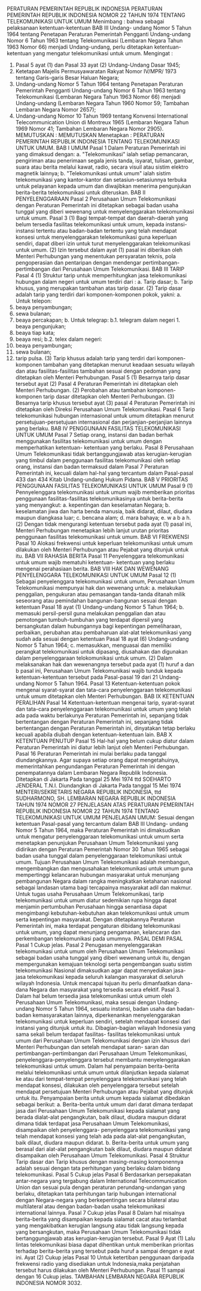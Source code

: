 PERATURAN PEMERINTAH REPUBLIK INDONESIA PERATURAN PEMERINTAH REPUBLIK INDONESIA NOMOR 22 TAHUN 1974 TENTANG TELEKOMUNIKASI UNTUK UMUM
Menimbang :
 bahwa sebagai pelaksanaan ketentuan-ketentuan BAB III Undang- undang Nomor 5 Tahun 1964 tentang Penetapan Peraturan Pemerintah Pengganti Undang-undang Nomor 6 Tahun 1963 tentang Telekomunikasi (Lembaran Negara Tahun 1963 Nomor 66) menjadi Undang-undang, perlu ditetapkan ketentuan-ketentuan yang mengatur telekomunikasi untuk umum.
Mengingat :

1. Pasal 5 ayat (1) dan Pasal 33 ayat (2) Undang-Undang Dasar 1945;
2. Ketetapan Majelis Permusyawaratan Rakyat Nomor IV/MPR/ 1973 tentang Garis-garis Besar Haluan Negara;
3. Undang-undang Nomor 5 Tahun 1964 tentang Penetapan Peraturan Pemerintah Pengganti Undang-undang Nomor 6 Tahun 1963 tentang Telekomunikasi (Lembaran Negara Tahun 1963 Nomor 66) menjadi Undang-undang (Lembaran Negara Tahun 1960 Nomor 59; Tambahan Lembaran Negara Nomor 2657);
4. Undang-undang Nomor 10 Tahun 1969 tentang Konvensi International Telecommunication Union di Montreux 1965 (Lembaran Negara Tahun 1969 Nomor 41; Tambahan Lembaran Negara Nomor 2905).
MEMUTUSKAN :
 MEMUTUSKAN Menetapkan : PERATURAN PEMERINTAH REPUBLIK INDONESIA TENTANG TELEKOMUNIKASI UNTUK UMUM.
BAB I UMUM
Pasal 1
Dalam Peraturan Pemerintah ini yang dimaksud dengan:
a. "Telekomunikasi" ialah setiap pemancaran, pengiriman atau penerimaan segala jenis tanda, isyarat, tulisan, gambar, suara atau berita melalui kawat, radio, secara visuil atau sistim elektro magnetik lainnya;
b. "Telekomunikasi untuk umum" ialah sistim telekomunikasi yang kantor-kantor dan setasiun-setasiunnya terbuka untuk pelayanan kepada umum dan diwajibkan menerima pengunjukan berita-berita telekomunikasi untuk diteruskan.
BAB II PENYELENGGARAAN
Pasal 2
Perusahaan Umum Telekomunikasi dengan Peraturan Pemerintah ini ditetapkan sebagai badan usaha tunggal yang diberi wewenang untuk menyelenggarakan telekomunikasi untuk umum.
Pasal 3
(1) Bagi tempat-tempat dan daerah-daerah yang belum tersedia fasilitas telekomunikasi untuk umum, kepada instansi-instansi tertentu atau badan-badan tertentu yang telah mendapat konsesi untuk menyelenggarakan telekomunikasi guna keperluan sendiri, dapat diberi izin untuk turut menyelenggarakan telekomunikasi untuk umum.
(2) Izin tersebut dalam ayat (1) pasal ini diberikan oleh Menteri Perhubungan yang menentukan persyaratan teknis, pola pengoperasian dan pentaripan dengan mendengar pertimbangan- pertimbangan dari Perusahaan Umum Telekomunikasi.
BAB III TARIP
Pasal 4
(1) Struktur tarip untuk memperhitungkan jasa telekomunikasi hubungan dalam negeri untuk umum terdiri dari :
a. Tarip dasar;
b. Tarip khusus, yang merupakan tambahan atas tarip dasar.
(2) Tarip dasar adalah tarip yang terdiri dari komponen-komponen pokok, yakni:
a. Untuk telepon:
1. beaya penyambungan;
2. sewa bulanan;
3. beaya percakapan;
b. Untuk telegrap:
b.1. telegram dalam negeri 1. beaya pengunjukan;
2. beaya tiap kata;
3. beaya resi;
b.2. telex dalam negeri:
1. beaya penyambungan;
2. sewa bulanan;
3. tarip pulsa.
(3) Tarip khusus adalah tarip yang terdiri dari komponen-komponen tambahan yang ditetapkan menurut keadaan sesuatu wilayah dan atau fasilitas-fasilitas tambahan sesuai dengan pedoman yang ditetapkan oleh Menteri Perhubungan.
Pasal 5
(1) Besarnya tarip dasar tersebut ayat (2) Pasal 4 Peraturan Pemerintah ini ditetapkan oleh Menteri Perhubungan.
(2) Perobahan atau tambahan komponen-komponen tarip dasar ditetapkan oleh Menteri Perhubungan.
(3) Besarnya tarip khusus tersebut ayat (3) pasal 4 Peraturan Pemerintah ini ditetapkan oleh Direksi Perusahaan Umum Telekomunikasi.
Pasal 6
Tarip telekomunikasi hubungan internasional untuk umum ditetapkan menurut persetujuan-persetujuan internasional dan perjanjian-perjanjian lainnya yang berlaku.
BAB IV PENGGUNAAN FASILITAS TELEKOMUNIKASI UNTUK UMUM
Pasal 7
Setiap orang, instansi dan badan berhak menggunakan fasilitas telekomunikasi untuk umum dengan memperhatikan ketentuan- ketentuan yang berlaku.
Pasal 8
Perusahaan Umum Telekomunikasi tidak bertanggungjawab atas kerugian-kerugian yang timbul dalam penggunaan fasilitas telekomunikasi oleh setiap orang, instansi dan badan termaksud dalam Pasal 7 Peraturan Pemerintah ini, kecuali dalam hal-hal yang tercantum dalam Pasal-pasal 433 dan 434 Kitab Undang-undang Hukum Pidana.
BAB V PRIORITAS PENGGUNAAN FASILITAS TELEKOMUNIKASI UNTUK UMUM
Pasal 9
(1) Pennyelenggara telekomunikasi untuk umum wajib memberikan prioritas penggunaan fasilitas-fasilitas telekomunikasinya untuk berita-berita yang menyangkut:
a. kepentingan dan keselamatan Negara;
b. keselamatan jiwa dan harta benda manusia, baik didarat, dilaut, diudara maupun diangkasa luar;
c. bencana alam;
d. mara bahaya;
e. w a b a h.
(2) Dengan tidak mengurangi ketentuan tersebut pada ayat (1) pasal ini, Menteri Perhubungan menetapkan lebih lanjut urutan prioritas penggunaan fasilitas telekomunikasi untuk umum.
BAB VI FREKWENSI
Pasal 10
Alokasi frekwensi untuk keperluan telekomunikasi untuk umum dilakukan oleh Menteri Perhubungan atau Pejabat yang ditunjuk untuk itu.
BAB VII RAHASIA BERITA
Pasal 11
Penyelenggara telekomunikasi untuk umum wajib mematuhi ketentuan- ketentuan yang berlaku mengenai perahasiaan berita.
BAB VIII HAK DAN WEWENANG PENYELENGGARA TELEKOMUNIKASI UNTUK UMUM
Pasal 12
(1) Sebagai penyelenggara telekomunikasi untuk umum, Perusahaan Umum Telekomunikasi mempunyai hak dan wewenang untuk:
a. melakukan penggalian, pengukuran atau pemasangan tanda-tanda ditanah milik seseorang atau pemindahan bangunan-bangunan sesuai dengan ketentuan Pasal 18 ayat (1) Undang-undang Nomor 5 Tahun 1964;
b. memasuki persil-persil guna melakukan penggalian dan atau pemotongan tumbuh-tumbuhan yang terdapat dipersil yang bersangkutan dalam hubungannya bagi kepentingan pemeliharaan, perbaikan, perubahan atau pembaharuan alat-alat telekomunikasi yang sudah ada sesuai dengan ketentuan Pasal 18 ayat (6) Undang-undang Nomor 5 Tahun 1964;
c. memasukkan, menguasai dan memiliki perangkat telekomunikasi untuk dipasang, diusahakan dan digunakan dalam penyelenggaraan telokomunikasi untuk umum.
(2) Dalam melaksanakan hak dan wewenangnya tersebut pada ayat (1) huruf a dan b pasal ini, Perusahaan Umum Telekomunikasi wajib tunduk kepada ketentuan-ketentuan tersebut pada Pasal-pasal 19 dari 21 Undang-undang Nomor 5 Tahun 1964.
Pasal 13
Ketentuan-ketentuan pokok mengenai syarat-syarat dan tata-cara penyelenggaraan telekomunikasi untuk umum ditetapkan oleh Menteri Perhubungan.
BAB IX KETENTUAN PERALIHAN
Pasal 14
Ketentuan-ketentuan mengenai tarip, syarat-syarat dan tata-cara penyelenggaraan telekomunikasi untuk umum yang telah ada pada waktu berlakunya Peraturan Pemerintah ini, sepanjang tidak bertentangan dengan Peraturan Pemerintah ini, sepanjang tidak bertentangan dengan Peraturan Pemerintah ini, dinyatakan tetap berlaku kecuali apabila diubah dengan ketentuan-ketentuan lain.
BAB X KETENTUAN PENUTUP
Pasal 15
Hal-hal yang belum cukup diatur dalam Peraturan Pemerintah ini diatur lebih lanjut oleh Menteri Perhubungan.
Pasal 16
Peraturan Pemerintah ini mulai berlaku pada tanggal diundangkannya. Agar supaya setiap orang dapat mengetahuinya, memerintahkan pengundangan Peraturan Pemerintah ini dengan penempatannya dalam Lembaran Negara Republik Indonesia. Ditetapkan di Jakarta Pada tanggal 25 Mei 1974 ttd SOEHARTO JENDERAL T.N.I. Diundangkan di Jakarta Pada tanggal 15 Mei 1974 MENTERI/SEKRETARIS NEGARA REPUBLIK INDONESIA, ttd SUDHARMONO, SH. LEMBARAN NEGARA REPUBLIK INDONESIA TAHUN 1974 NOMOR 27 PENJELASAN ATAS PERATURAN PEMERINTAH REPUBLIK INDONESIA NOMOR 22 TAHUN 1974 TENTANG TELEKOMUNIKASI UNTUK UMUM PENJELASAN UMUM: Sesuai dengan ketentuan Pasal-pasal yang tercantum dalam BAB III Undang- undang Nomor 5 Tahun 1964, maka Peraturan Pemerintah ini dimaksudkan untuk mengatur penyelenggaraan telekomunikasi untuk umum serta menetapkan penunjukan Perusahaan Umum Telekomunikasi yang didirikan dengan Peraturan Pemerintah Nomor 30 Tahun 1965 sebagai badan usaha tunggal dalam penyelenggaraan telekomunikasi untuk umum. Tujuan Perusahaan Umum Telekomunikasi adalah membangun, mengembangkan dan mengusahakan telekomunikasi untuk umum guna mempertinggi kelancaran hubungan masyarakat untuk menunjang pembangunan Negara dalam rangka meningkatkan ketahanan nasional sebagai landasan utama bagi tercapainya masyarakat adil dan makmur. Untuk tugas usaha Perusahaan Umum Telekomunikasi, tarip telekomunikasi untuk umum diatur sedemikian rupa hingga dapat menjamin pertumbuhan Perusahaan hingga senantiasa dapat mengimbangi kebutuhan-kebutuhan akan telekomunikasi untuk umum serta kepentingan masyarakat. Dengan ditetapkannya Peraturan Pemerintah ini, maka terdapat pengaturan dibidang telekomunikasi untuk umum, yang dapat menunjang pengamanan, kelancaran dan perkembangan telekomunikasi pada umumnya. PASAL DEMI PASAL
Pasal 1
Cukup jelas.
Pasal 2
Penugasan menyelenggarakan telekomunikasi untuk umum oleh Perusahaan Umum Telekomunikasi sebagai badan usaha tunggal yang diberi wewenang untuk itu, dengan mempergunakan kemajuan teknologi serta pengembangan suatu sistim telekomunikasi Nasional dimaksudkan agar dapat menyediakan jasa-jasa telekomunikasi kepada seluruh kalangan masyarakat di.seluruh wilayah Indonesia. Untuk mencapai tujuan itu perlu dimanfaatkan dana-dana Negara dan masyarakat yang tersedia secara efektif. Pasal 3. Dalam hal belum tersedia jasa telekomunikasi untuk umum oleh Perusahaan Umum Telekomunikasi, maka sesuai dengan Undang-undang Nomor 5 Tahun 1964, sesuatu instansi, badan usaha dan badan-badan kemasyarakatan lainnya, diperkenankan menyelenggarakan telekomunikasi untuk keperluan sendiri, setelah mendapat konsesi dari instansi yang ditunjuk untuk itu. Dibagian-bagian wilayah Indonesia yang sama sekali belum terdapat fasilitas- fasilitas telekomunikasi untuk umum dari Perusahaan Umum Telekomunikasi dengan izin khusus dari Menteri Perhubungan dan setelah mendapat saran- saran dan pertimbangan-pertimbangan dari Perusahaan Umum Telekomunikasi, penyelenggara-penyelenggara tersebut membantu menyelenggarakan telekomunikasi untuk umum. Dalam hal penyampaian berita-berita melalui telekomunikasi untuk umum untuk dilanjutkan kepada sialamat ke atau dari tempat-tempat penyelenggara telekomunikasi yang telah mendapat konsesi, dilakukan oleh penyelenggara tersebut setelah mendapat persetujuan Menteri Perhubungan atau Pejabat yang ditunjuk untuk itu. Penyampaian berita untuk umum kepada sialamat dibedakan sebagai berikut:
a. Berita-berita untuk umum dari darat dimana terdapat jasa dari Perusahaan Umum Telekomunikasi kepada sialamat yang berada dialat-alat pengangkutan, baik dilaut, diudara maupun didarat dimana tidak terdapat jasa Perusahaan Umum Telekomunikasi, disampaikan oleh penyelenggara- penyelenggara telekomunikasi yang telah mendapat konsesi yang telah ada pada alat-alat pengangkutan, baik dilaut, diudara maupun didarat.
b. Berita-berita untuk umum yang berasal dari alat-alat pengangkutan baik dilaut, diudara maupun didarat disampaikan oleh Perusahaan Umum Telekomunikasi.
Pasal 4
Struktur Tarip dasar dan Tarip khusus dengan masing-masing komponennya adalah sesuai dengan tata perhitungan yang berlaku dalam bidang telekomunikasi.
Pasal 5
Cukup jelas
Pasal 6
Berdasarkan persepakatan antar-negara yang tergabung dalam International Telecommunication Union dan sesuai pula dengan peraturan perundang-undangan yang berlaku, ditetapkan tata perhitungan tarip hubungan international dengan Negara-negara yang berkepentingan secara bilateral atau multilateral atau dengan badan-badan usaha telekomunikasi international lainnya.
Pasal 7
Cukup jelas
Pasal 8
Dalam hal misalnya berita-berita yang disampaikan kepada sialamat cacat atau terlambat yang mengakibatkan kerugian langsung atau tidak langsung kepada yang bersangkutan, maka Perusahaan Umum Telekomunikasi tidak bertanggungjawab atas kerugian-kerugian tersebut.
Pasal 9
Ayat (1) Lalu lintas telekomunikasi biasa dapat dihentikan untuk memberikan prioritas terhadap berita-berita yang tersebut pada huruf a sampai dengan e ayat ini. Ayat (2) Cukup jelas
Pasal 10
Untuk ketertiban penggunaan daripada frekwensi radio yang disediakan untuk Indonesia,maka penjatahan tersebut harus dilakukan oleh Menteri Perhubungan. Pasal 11 sampai dengan 16 Cukup jelas. TAMBAHAN LEMBARAN NEGARA REPUBLIK INDONESIA NOMOR 3032.